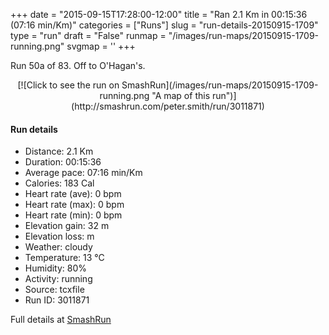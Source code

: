 +++
date = "2015-09-15T17:28:00-12:00"
title = "Ran 2.1 Km in 00:15:36 (07:16 min/Km)"
categories = ["Runs"]
slug = "run-details-20150915-1709"
type = "run"
draft = "False"
runmap = "/images/run-maps/20150915-1709-running.png"
svgmap = '<polyline points="72 97, 73 93, 73 92, 74 88, 90 76, 89 72, 100 64, 98 56, 82 41, 80 33, 74 30, 73 29, 72 25, 63 23, 61 17, 42 10, 38 11, 36 12, 14 3, 7 3, 5 9, 0 8">'
+++

Run 50a of 83. Off to O'Hagan's. 

<!--more-->

<center>
[![Click to see the run on SmashRun](/images/run-maps/20150915-1709-running.png "A map of this run")](http://smashrun.com/peter.smith/run/3011871)
</center>

#### Run details

* Distance: 2.1 Km
* Duration: 00:15:36
* Average pace: 07:16 min/Km
* Calories: 183 Cal
* Heart rate (ave): 0 bpm
* Heart rate (max): 0 bpm
* Heart rate (min): 0 bpm
* Elevation gain: 32 m
* Elevation loss:  m
* Weather: cloudy
* Temperature: 13 &deg;C
* Humidity: 80%
* Activity: running
* Source: tcxfile
* Run ID: 3011871

Full details at [SmashRun](http://smashrun.com/peter.smith/run/3011871)